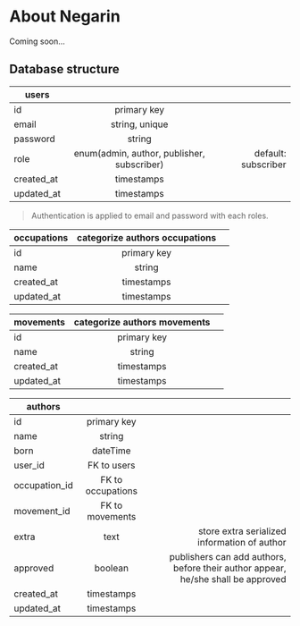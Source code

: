 # About Negarin
Coming soon...

## Database structure

| users | | |
| ------------- |:-------------:| -----:|
| id      | primary key |  |
| email      | string, unique      |   |
| password | string      |    |
| role | enum(admin, author, publisher, subscriber) | default: subscriber   |
| created_at | timestamps | |
| updated_at | timestamps | |

> Authentication is applied to email and password with each roles.

| occupations | categorize authors occupations | |
| ------------- |:-------------:| -----:|
| id      | primary key |  |
| name      | string |   |
| created_at | timestamps | |
| updated_at | timestamps | |

| movements | categorize authors movements | |
| ------------- |:-------------:| -----:|
| id      | primary key |  |
| name      | string |   |
| created_at | timestamps | |
| updated_at | timestamps | |

| authors | | |
| ------------- |:-------------:| -----:|
| id      | primary key |  |
| name      | string |   |
| born      | dateTime |   |
| user_id      | FK to users |   |
| occupation_id      | FK to occupations |   |
| movement_id      | FK to movements |   |
| extra      | text | store extra serialized information of author |
| approved      | boolean | publishers can add authors, before their author appear, he/she shall be approved |
| created_at | timestamps | |
| updated_at | timestamps | |